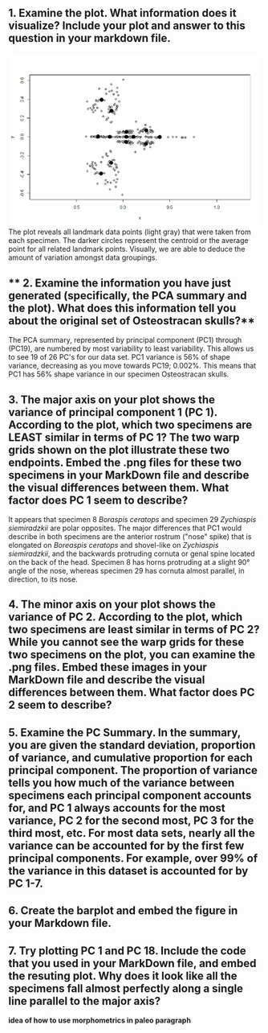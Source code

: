 ## **1. Examine the plot. What information does it visualize? Include your plot and answer to this question in your markdown file.**
![OsteoGPA Plot](https://github.com/hernana8/WWUAdvancedPaleo/blob/master/Rplot01.png)
The plot reveals all landmark data points (light gray) that were taken from each specimen. The darker circles represent the centroid or the average point for all related landmark points. Visually, we are able to deduce the amount of variation amongst data groupings.

## ** 2. Examine the information you have just generated (specifically, the PCA summary and the plot). What does this information tell you about the original set of Osteostracan skulls?**
The PCA summary, represented by principal component (PC1) through (PC19), are numbered by most variability to least variability. This allows us to see 19 of 26 PC's for our data set. PC1 variance is 56% of shape variance, decreasing as you move towards PC19; 0.002%. This means that PC1 has 56% shape variance in our specimen Osteostracan skulls.

## **3. The major axis on your plot shows the variance of principal component 1 (PC 1). According to the plot, which two specimens are LEAST similar in terms of PC 1? The two warp grids shown on the plot illustrate these two endpoints. Embed the .png files for these two specimens in your MarkDown file and describe the visual differences between them. What factor does PC 1 seem to describe?**

It appears that specimen 8 *Boraspis ceratops* and specimen 29 *Zychiaspis siemiradzkii* are polar opposites. The major differences that PC1 would describe in both specimens are the anterior rostrum ("nose" spike) that is elongated on *Boreaspis ceratops* and shovel-like on *Zychiaspis siemiradzkii*, and the backwards protruding cornuta or genal spine located on the back of the head. Specimen 8 has horns protruding at a slight 90° angle of the nose, whereas specimen 29 has cornuta almost parallel, in direction, to its nose.

## **4. The minor axis on your plot shows the variance of PC 2. According to the plot, which two specimens are least similar in terms of PC 2? While you cannot see the warp grids for these two specimens on the plot, you can examine the .png files. Embed these images in your MarkDown file and describe the visual differences between them. What factor does PC 2 seem to describe?**


## **5. Examine the PC Summary. In the summary, you are given the standard deviation, proportion of variance, and cumulative proportion for each principal component. The proportion of variance tells you how much of the variance between specimens each principal component accounts for, and PC 1 always accounts for the most variance, PC 2 for the second most, PC 3 for the third most, etc. For most data sets, nearly all the variance can be accounted for by the first few principal components. For example, over 99% of the variance in this dataset is accounted for by PC 1-7.**


## **6. Create the barplot and embed the figure in your Markdown file.**


## **7. Try plotting PC 1 and PC 18. Include the code that you used in your MarkDown file, and embed the resuting plot. Why does it look like all the specimens fall almost perfectly along a single line parallel to the major axis?**


**idea of how to use morphometrics in paleo paragraph**
